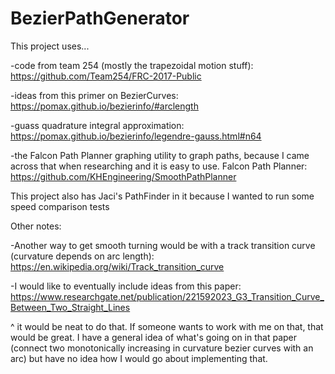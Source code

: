 # BezierPathGenerator



This project uses...

-code from team 254 (mostly the trapezoidal motion stuff): https://github.com/Team254/FRC-2017-Public

-ideas from this primer on BezierCurves: https://pomax.github.io/bezierinfo/#arclength

-guass quadrature integral approximation: https://pomax.github.io/bezierinfo/legendre-gauss.html#n64

-the Falcon Path Planner graphing utility to graph paths, because I came across that when researching and it is easy to use. Falcon Path Planner: https://github.com/KHEngineering/SmoothPathPlanner

This project also has Jaci's PathFinder in it because I wanted to run some speed comparison tests

Other notes:

-Another way to get smooth turning would be with a track transition curve (curvature depends on arc length): https://en.wikipedia.org/wiki/Track_transition_curve

-I would like to eventually include ideas from this paper: https://www.researchgate.net/publication/221592023_G3_Transition_Curve_Between_Two_Straight_Lines

^ it would be neat to do that. If someone wants to work with me on that, that would be great. I have a general idea of what's going on in that paper (connect two monotonically increasing in curvature bezier curves with an arc) but have no idea how I would go about implementing that.
